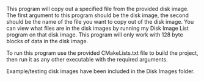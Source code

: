 This program will copy out a specified file from the provided disk image. The first argument to this program should be the disk image, the second should be the name of the file you want to copy out of the disk image. You can view what files are in the disk images by running my Disk Image List program on that disk image. This program will only work with 128 byte blocks of data in the disk image.

To run this program use the provided CMakeLists.txt file to build the project, then run it as any other executable with the required arguments.

Example/testing disk images have been included in the Disk Images folder.
